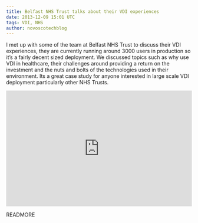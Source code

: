 ```yaml
---
title: Belfast NHS Trust talks about their VDI experiences
date: 2013-12-09 15:01 UTC
tags: VDI, NHS
author: novoscotechblog
---
```


I met up with some of the team at Belfast NHS Trust to discuss their VDI experiences, they are currently running around 3000 users in production so it’s a fairly decent sized deployment. We discussed topics such as why use VDI in healthcare, their challenges around providing a return on the investment and  the nuts and bolts of the technologies used in their environment. Its  a great case study for anyone interested in large scale VDI deployment particularly other NHS Trusts.

<style>.embed-container { position: relative; padding-bottom: 56.25%; padding-top: 30px; height: 0; overflow: hidden; max-width: 100%; height: auto; } .embed-container iframe, .embed-container object, .embed-container embed { position: absolute; top: 0; left: 0; width: 100%; height: 100%; }</style><div class='embed-container'><iframe src='http://www.youtube.com/embed/J18n91fB1tI' frameborder='0' allowfullscreen></iframe></div>

READMORE